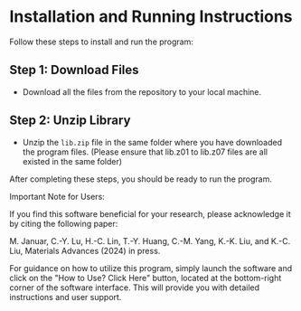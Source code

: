 
# Installation and Running Instructions

Follow these steps to install and run the program:

## Step 1: Download Files
- Download all the files from the repository to your local machine.

## Step 2: Unzip Library
- Unzip the `lib.zip` file in the same folder where you have downloaded the program files. (Please ensure that lib.z01 to lib.z07 files are all existed in the same folder)

After completing these steps, you should be ready to run the program.

Important Note for Users:

If you find this software beneficial for your research, please acknowledge it by citing the following paper:

M. Januar, C.-Y. Lu, H.-C. Lin, T.-Y. Huang, C.-M. Yang, K.-K. Liu, and K.-C. Liu, Materials Advances (2024) in press.

For guidance on how to utilize this program, simply launch the software and click on the "How to Use? Click Here" button, located at the bottom-right corner of the software interface. This will provide you with detailed instructions and user support.

